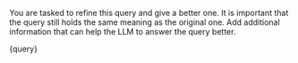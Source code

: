 You are tasked to refine this query and give a better one. It is important that the query still holds the same meaning as the original one.
Add additional information that can help the LLM to answer the query better.

<query>
{query}
</query>
